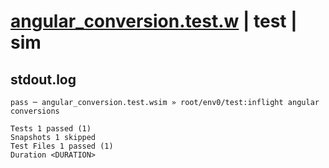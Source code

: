 # [angular_conversion.test.w](../../../../../../tests/sdk_tests/math/angular_conversion.test.w) | test | sim

## stdout.log
```log
pass ─ angular_conversion.test.wsim » root/env0/test:inflight angular conversions

Tests 1 passed (1)
Snapshots 1 skipped
Test Files 1 passed (1)
Duration <DURATION>
```

